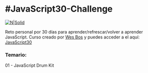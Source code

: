 # #JavaScript30-Challenge

[![N|Solid](https://res.cloudinary.com/moopixel/image/upload/v1537325341/Personal/JavaScript30/Screenshot_3.jpg)](https://javascript30.com/)

Reto personal por 30 días para aprender/refrescar/volver a aprender JavaScript. Curso creado por [Wes Bos](https://github.com/wesbos) y puedes acceder a el aquí: [JavaScript30](https://javascript30.com/)

### Temario:

01 - JavaScript Drum Kit

